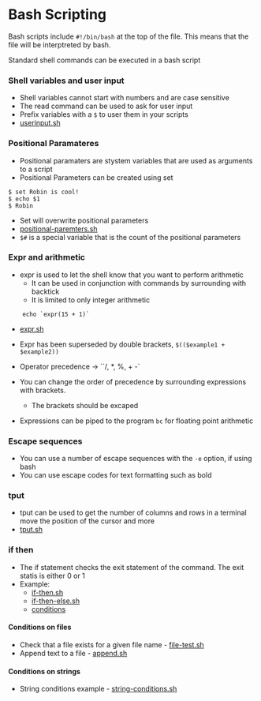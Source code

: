 # Bash Scripting

Bash scripts include `#!/bin/bash` at the top of the file. This means that the file will be interptreted by bash.

Standard shell commands can be executed in a bash script

### Shell variables and user input

- Shell variables cannot start with numbers and are case sensitive
- The read command can be used to ask for user input
- Prefix variables with a `$` to user them in your scripts
- [userinput.sh](userinput.sh)

### Positional Paramateres

- Positional paramaters are stystem variables that are used as arguments to a script
- Positional Parameters can be created using set

```=bash
$ set Robin is cool!
$ echo $1
$ Robin
```

- Set will overwrite positional parameters
- [positional-paremters.sh](positional-params.sh)
- `$#` is a special variable that is the count of the positional parameters 

### Expr and arithmetic

- expr is used to let the shell know that you want to perform arithmetic
    - It can be used in conjunction with commands by surrounding with backtick
    - It is limited to only integer arithmetic

```=bash
    echo `expr(15 + 1)`
```

- [expr.sh](expr.sh)
- Expr has been superseded by double brackets, `$(($example1 + $example2))`

- Operator precedence -> ``/, *, %, + -`
- You can change the order of precedence by surrounding expressions with brackets.
    - The brackets should be excaped
- Expressions can be piped to the program `bc` for floating point arithmetic

### Escape sequences

- You can use a number of escape sequences with the `-e` option, if using bash
- You can use escape codes for text formatting such as bold

### tput

- tput can be used to get the number of columns and rows in a terminal move the position of the cursor and more
- [tput.sh](tput.ash)

### if then

- The if statement checks the exit statement of the command. The exit statis is either 0 or 1
- Example:
    - [if-then.sh](if-then.sh)
    - [if-then-else.sh](if-then-else.sh)
    - [conditions](https://linuxacademy.com/blog/linux/conditions-in-bash-scripting-if-statements/)

#### Conditions on files

- Check that a file exists for a given file name - [file-test.sh](file-test.sh)
- Append text to a file - [append.sh](append.sh)

#### Conditions on strings

- String conditions example - [string-conditions.sh](string-conditions.sh)


